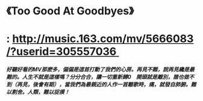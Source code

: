 # 《Too Good At Goodbyes》
# : http://music.163.com/mv/5666083/?userid=305557036 
##### 好聽好看的MV那麽多，偏偏是這首打動了我們的心房。再見不難，說再見纔是最難的。人生不就是這樣嗎？分分合合，讓一切重新歸0    開頭就是離別，誰也做不到（再見，後會有期），當我們為最親近的人作一首離歌時，痛，就發自肺腑。難以割舍。人類，難以捉摸！
